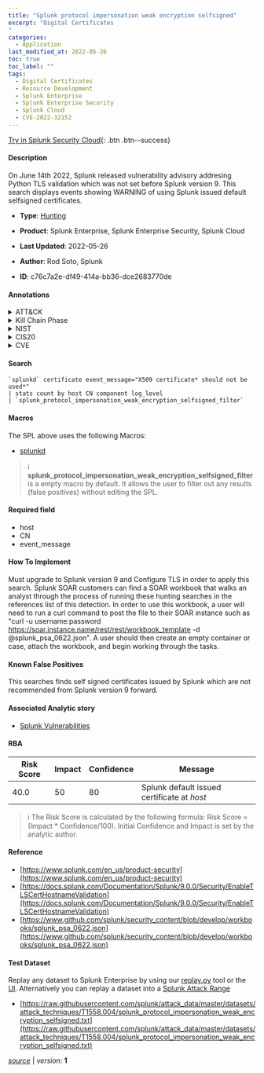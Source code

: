 ```yaml
---
title: "Splunk protocol impersonation weak encryption selfsigned"
excerpt: "Digital Certificates
"
categories:
  - Application
last_modified_at: 2022-05-26
toc: true
toc_label: ""
tags:
  - Digital Certificates
  - Resource Development
  - Splunk Enterprise
  - Splunk Enterprise Security
  - Splunk Cloud
  - CVE-2022-32152
---
```




[Try in Splunk Security Cloud](https://www.splunk.com/en_us/products/cyber-security.html){: .btn .btn--success}

#### Description

On June 14th 2022, Splunk released vulnerability advisory addresing Python TLS validation which was not set before Splunk version 9. This search displays events showing WARNING of using Splunk issued default selfsigned certificates.

- **Type**: [Hunting](https://github.com/splunk/security_content/wiki/Detection-Analytic-Types)
- **Product**: Splunk Enterprise, Splunk Enterprise Security, Splunk Cloud

- **Last Updated**: 2022-05-26
- **Author**: Rod Soto, Splunk
- **ID**: c76c7a2e-df49-414a-bb36-dce2683770de


#### Annotations

<details>
  <summary>ATT&CK</summary>

<div markdown="1">


| ID             | Technique        |  Tactic             |
| -------------- | ---------------- |-------------------- |
| [T1588.004](https://attack.mitre.org/techniques/T1588/004/) | Digital Certificates | Resource Development |

</div>
</details>


<details>
  <summary>Kill Chain Phase</summary>

<div markdown="1">

* Exploitation


</div>
</details>


<details>
  <summary>NIST</summary>

<div markdown="1">

* DE.CM



</div>
</details>

<details>
  <summary>CIS20</summary>

<div markdown="1">

* CIS 3
* CIS 5
* CIS 16



</div>
</details>

<details>
  <summary>CVE</summary>

<div markdown="1">
| ID          | Summary | [CVSS](https://nvd.nist.gov/vuln-metrics/cvss) |
| ----------- | ----------- | -------------- |
| [CVE-2022-32152](https://nvd.nist.gov/vuln/detail/CVE-2022-32152) | Splunk Enterprise peers in Splunk Enterprise versions before 9.0 and Splunk Cloud Platform versions before 8.2.2203 did not validate the TLS certificates during Splunk-to-Splunk communications by default. Splunk peer communications configured properly with valid certificates were not vulnerable. However, an attacker with administrator credentials could add a peer without a valid certificate and connections from misconfigured nodes without valid certificates did not fail by default. For Splunk Enterprise, update to Splunk Enterprise version 9.0 and Configure TLS host name validation for Splunk-to-Splunk communications (https://docs.splunk.com/Documentation/Splunk/9.0.0/Security/EnableTLSCertHostnameValidation) to enable the remediation. | None |



</div>
</details>

#### Search 

```
`splunkd` certificate event_message="X509 certificate* should not be used*" 
| stats count by host CN component log_level 
| `splunk_protocol_impersonation_weak_encryption_selfsigned_filter`
```

#### Macros
The SPL above uses the following Macros:
* [splunkd](https://github.com/splunk/security_content/blob/develop/macros/splunkd.yml)

> :information_source:
> **splunk_protocol_impersonation_weak_encryption_selfsigned_filter** is a empty macro by default. It allows the user to filter out any results (false positives) without editing the SPL.

#### Required field
* host
* CN
* event_message


#### How To Implement
Must upgrade to Splunk version 9 and Configure TLS in order to apply this search. Splunk SOAR customers can find a SOAR workbook that walks an analyst through the process of running these hunting searches in the references list of this detection. In order to use this workbook, a user will need to run a curl command to post the file to their SOAR instance such as "curl -u username:password https://soar.instance.name/rest/rest/workbook_template -d @splunk_psa_0622.json". A user should then create an empty container or case, attach the workbook, and begin working through the tasks.

#### Known False Positives
This searches finds self signed certificates issued by Splunk which are not recommended from Splunk version 9 forward.

#### Associated Analytic story
* [Splunk Vulnerabilities](/stories/splunk_vulnerabilities)




#### RBA

| Risk Score  | Impact      | Confidence   | Message      |
| ----------- | ----------- |--------------|--------------|
| 40.0 | 50 | 80 | Splunk default issued certificate at $host$ |


> :information_source:
> The Risk Score is calculated by the following formula: Risk Score = (Impact * Confidence/100). Initial Confidence and Impact is set by the analytic author. 

#### Reference

* [https://www.splunk.com/en_us/product-security](https://www.splunk.com/en_us/product-security)
* [https://docs.splunk.com/Documentation/Splunk/9.0.0/Security/EnableTLSCertHostnameValidation](https://docs.splunk.com/Documentation/Splunk/9.0.0/Security/EnableTLSCertHostnameValidation)
* [https://www.github.com/splunk/security_content/blob/develop/workbooks/splunk_psa_0622.json](https://www.github.com/splunk/security_content/blob/develop/workbooks/splunk_psa_0622.json)



#### Test Dataset
Replay any dataset to Splunk Enterprise by using our [replay.py](https://github.com/splunk/attack_data#using-replaypy) tool or the [UI](https://github.com/splunk/attack_data#using-ui).
Alternatively you can replay a dataset into a [Splunk Attack Range](https://github.com/splunk/attack_range#replay-dumps-into-attack-range-splunk-server)


* [https://raw.githubusercontent.com/splunk/attack_data/master/datasets/attack_techniques/T1558.004/splunk_protocol_impersonation_weak_encryption_selfsigned.txt](https://raw.githubusercontent.com/splunk/attack_data/master/datasets/attack_techniques/T1558.004/splunk_protocol_impersonation_weak_encryption_selfsigned.txt)



[*source*](https://github.com/splunk/security_content/tree/develop/detections/application/splunk_protocol_impersonation_weak_encryption_selfsigned.yml) \| *version*: **1**